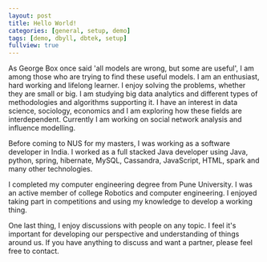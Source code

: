 ```yaml
---
layout: post
title: Hello World!
categories: [general, setup, demo]
tags: [demo, dbyll, dbtek, setup]
fullview: true
---
```


As George Box once said 'all models are wrong, but some are useful', I am among those who are trying to find these useful models. I am an enthusiast, hard working and lifelong learner. I enjoy solving the problems, whether they are small or big. I am studying big data analytics and different types of methodologies and algorithms supporting it. I have an interest in data science, sociology, economics and I am exploring how these fields are interdependent. Currently I am working on social network analysis and influence modelling.

Before coming to NUS for my masters, I was working as a software developer in India. I worked as a full stacked Java developer using Java, python, spring, hibernate, MySQL, Cassandra, JavaScript, HTML, spark and many other technologies. 

I completed my computer engineering degree from Pune University. I was an active member of college Robotics and computer engineering. I enjoyed taking part in competitions and using my knowledge to develop a working thing.

One last thing, I enjoy discussions with people on any topic. I feel it's important for developing our perspective and understanding of things around us. If you have anything to discuss and want a partner, please feel free to contact.
